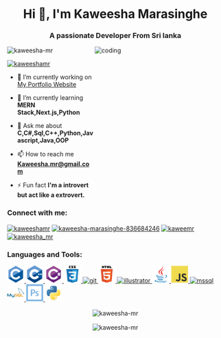 <h1 align="center">Hi 👋, I'm Kaweesha Marasinghe</h1>
<h3 align="center">A passionate Developer From Sri lanka</h3>
<img align="right" alt ="coding" width = "300" height="400" src="https://github.com/mayankchaudhary26/Cool-Readme-ideas/blob/master/data/octocat/spidertocat.png">


<p align="left"> <img src="https://komarev.com/ghpvc/?username=kaweesha-mr&label=Profile%20views&color=0e75b6&style=flat" alt="kaweesha-mr" /> </p>



<p align="left"> <a href="https://twitter.com/kaweeshamr" target="blank"><img src="https://img.shields.io/twitter/follow/kaweeshamr?logo=twitter&style=for-the-badge" alt="kaweeshamr" /></a> </p>

- 🔭 I’m currently working on [My Portfolio Website](https://github.com/Kaweesha-mr/Garment-And-Management-System)

- 🌱 I’m currently learning **MERN Stack,Next.js,Python**

- 💬 Ask me about **C,C#,Sql,C++,Python,Javascript,Java,OOP**

- 📫 How to reach me **Kaweesha.mr@gmail.com**

- ⚡ Fun fact **I'm a introvert but act like a extrovert.**

<h3 align="left">Connect with me:</h3>
<p align="left">
<a href="https://twitter.com/kaweeshamr" target="blank"><img align="center" src="https://raw.githubusercontent.com/rahuldkjain/github-profile-readme-generator/master/src/images/icons/Social/twitter.svg" alt="kaweeshamr" height="30" width="40" /></a>
<a href="https://linkedin.com/in/kaweesha-marasinghe-836684246" target="blank"><img align="center" src="https://raw.githubusercontent.com/rahuldkjain/github-profile-readme-generator/master/src/images/icons/Social/linked-in-alt.svg" alt="kaweesha-marasinghe-836684246" height="30" width="40" /></a>
<a href="https://fb.com/kaweemr" target="blank"><img align="center" src="https://raw.githubusercontent.com/rahuldkjain/github-profile-readme-generator/master/src/images/icons/Social/facebook.svg" alt="kaweemr" height="30" width="40" /></a>
<a href="https://instagram.com/kaweesha_mr" target="blank"><img align="center" src="https://raw.githubusercontent.com/rahuldkjain/github-profile-readme-generator/master/src/images/icons/Social/instagram.svg" alt="kaweesha_mr" height="30" width="40" /></a>
</p>

<h3 align="left">Languages and Tools:</h3>
<p align="left"> <a href="https://www.cprogramming.com/" target="_blank" rel="noreferrer"> <img src="https://raw.githubusercontent.com/devicons/devicon/master/icons/c/c-original.svg" alt="c" width="40" height="40"/> </a> <a href="https://www.w3schools.com/cpp/" target="_blank" rel="noreferrer"> <img src="https://raw.githubusercontent.com/devicons/devicon/master/icons/cplusplus/cplusplus-original.svg" alt="cplusplus" width="40" height="40"/> </a> <a href="https://www.w3schools.com/cs/" target="_blank" rel="noreferrer"> <img src="https://raw.githubusercontent.com/devicons/devicon/master/icons/csharp/csharp-original.svg" alt="csharp" width="40" height="40"/> </a> <a href="https://www.w3schools.com/css/" target="_blank" rel="noreferrer"> <img src="https://raw.githubusercontent.com/devicons/devicon/master/icons/css3/css3-original-wordmark.svg" alt="css3" width="40" height="40"/> </a> <a href="https://git-scm.com/" target="_blank" rel="noreferrer"> <img src="https://www.vectorlogo.zone/logos/git-scm/git-scm-icon.svg" alt="git" width="40" height="40"/> </a> <a href="https://www.w3.org/html/" target="_blank" rel="noreferrer"> <img src="https://raw.githubusercontent.com/devicons/devicon/master/icons/html5/html5-original-wordmark.svg" alt="html5" width="40" height="40"/> </a> <a href="https://www.adobe.com/in/products/illustrator.html" target="_blank" rel="noreferrer"> <img src="https://www.vectorlogo.zone/logos/adobe_illustrator/adobe_illustrator-icon.svg" alt="illustrator" width="40" height="40"/> </a> <a href="https://www.java.com" target="_blank" rel="noreferrer"> <img src="https://raw.githubusercontent.com/devicons/devicon/master/icons/java/java-original.svg" alt="java" width="40" height="40"/> </a> <a href="https://developer.mozilla.org/en-US/docs/Web/JavaScript" target="_blank" rel="noreferrer"> <img src="https://raw.githubusercontent.com/devicons/devicon/master/icons/javascript/javascript-original.svg" alt="javascript" width="40" height="40"/> </a> <a href="https://www.microsoft.com/en-us/sql-server" target="_blank" rel="noreferrer"> <img src="https://www.svgrepo.com/show/303229/microsoft-sql-server-logo.svg" alt="mssql" width="40" height="40"/> </a> <a href="https://www.mysql.com/" target="_blank" rel="noreferrer"> <img src="https://raw.githubusercontent.com/devicons/devicon/master/icons/mysql/mysql-original-wordmark.svg" alt="mysql" width="40" height="40"/> </a> <a href="https://www.photoshop.com/en" target="_blank" rel="noreferrer"> <img src="https://raw.githubusercontent.com/devicons/devicon/master/icons/photoshop/photoshop-line.svg" alt="photoshop" width="40" height="40"/> </a> <a href="https://www.python.org" target="_blank" rel="noreferrer"> <img src="https://raw.githubusercontent.com/devicons/devicon/master/icons/python/python-original.svg" alt="python" width="40" height="40"/> </a> </p>

<p align="center" >
  <img align="center" src="https://github-readme-streak-stats.herokuapp.com/?user=kaweesha-mr&" alt="kaweesha-mr" />

</p>

<p align="center" >

  <img align="center" src="https://github-readme-stats.vercel.app/api/top-langs/?username=kaweesha-mr&layout=compact" alt="kaweesha-mr" />
</p>

